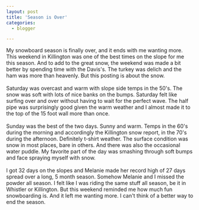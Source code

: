 ```yaml
---
layout: post
title: 'Season is Over'
categories:
  - blogger

---
```


My snowboard season is finally over, and it ends with me wanting more.  This weekend in Killington was one of the best times on the slope for me this season.  And to add to the great snow, the weekend was made a bit better by spending time with the Davis's.  The turkey was delich and the ham was more than heavenly.  But this posting is about the snow.
<br />
<br />Saturday was overcast and warm with slope side temps in the 50's.  The snow was soft with lots of nice banks on the bumps.  Saturday felt like surfing over and over without having to wait for the perfect wave.  The half pipe was surprisingly good given the warm weather and I almost made it to the top of the 15 foot wall more than once.
<br />
<br />Sunday was the best of the two days.  Sunny and warm.  Temps in the 60's during the morning and accordingly the Killington snow report, in the 70's during the afternoon.  Definitely t-shirt weather.  The surface condition was snow in most places, bare in others.  And there was also the occasional water puddle.  My favorite part of the day was smashing through soft bumps and face spraying myself with snow.
<br />
<br />I got 32 days on the slopes and Melanie made her record high of 27 days spread over a long, 5 month season.  Somehow Melanie and I missed the powder all season.  I felt like I was riding the same stuff all season, be it in Whistler or Killington.  But this weekend reminded me how much fun snowboarding is.  And it left me wanting more.  I can't think of a better way to end the season.
